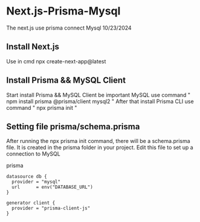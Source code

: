 # Next.js-Prisma-Mysql
The next.js use prisma connect Mysql 10/23/2024

## Install Next.js
Use in cmd npx create-next-app@latest

## Install Prisma && MySQL Client
Start install Prisma && MySQL Client be important MySQL 
use command " npm install prisma @prisma/client mysql2 "
After that install Prisma CLI
use command " npx prisma init "

## Setting file prisma/schema.prisma
After running the npx prisma init command, there will be a schema.prisma file. It is created in the prisma folder in your project. Edit this file to set up a connection to MySQL

prisma

    datasource db {
      provider = "mysql"
      url      = env("DATABASE_URL")
    }
    
    generator client {
      provider = "prisma-client-js"
    }

